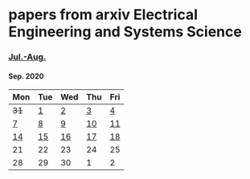 # papers from arxiv Electrical Engineering and Systems Science

### [Jul.-Aug.](2020.md)




#### Sep. 2020
| Mon                           | Tue                           | Wed                           | Thu                           | Fri                           |
| ----------------------------- | ----------------------------- | ----------------------------- | ----------------------------- | ----------------------------- |
~~31~~ | [1](2020/202009/20200901.md)| [2](2020/202009/20200902.md)| [3](2020/202009/20200903.md) | [4](2020/202009/20200904.md)|
[7](2020/202009/20200907.md) | [8](2020/202009/20200908.md) | [9](2020/202009/20200909.md) | [10](2020/202009/20200910.md)  | [11](2020/202009/20200911.md) |
[14](2020/202009/20200914.md) | [15](2020/202009/20200915.md) | [16](2020/202009/20200916.md) | [17](2020/202009/20200917.md) | [18](2020/202009/20200918.md) |
21 | 22 | 23 | 24 | 25 |
28 | 29 | 30 | 1  | 2  |